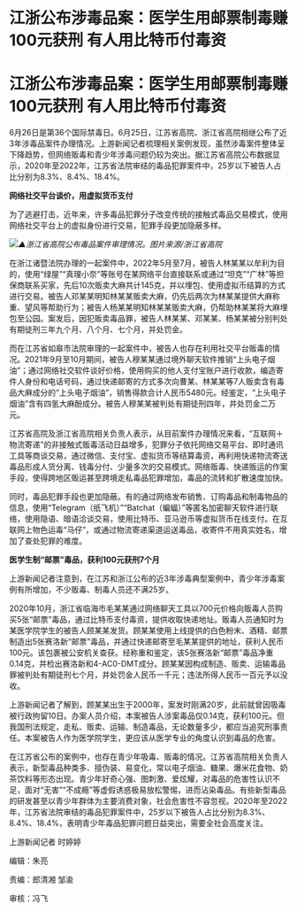 # 江浙公布涉毒品案：医学生用邮票制毒赚100元获刑 有人用比特币付毒资

# 江浙公布涉毒品案：医学生用邮票制毒赚100元获刑 有人用比特币付毒资

6月26日是第36个国际禁毒日。6月25日，江苏省高院、浙江省高院相继公布了近3年涉毒品案件办理情况。上游新闻记者梳理相关案例发现，虽然涉毒案件整体呈下降趋势，但网络贩毒和青少年涉毒问题仍较为突出。据江苏省高院公布数据显示，2020年至2022年，江苏省法院审结的毒品犯罪案件中，25岁以下被告人占比分别为8.3%、8.4%、18.4%。

**网络社交平台谈价，用虚拟货币支付**

为了逃避打击，近年来，许多毒品犯罪分子改变传统的接触式毒品交易模式，使用网络社交平台上的虚拟身份进行交易，犯罪手段更加隐蔽多样。

![](https://inews.gtimg.com/om_bt/O5vedESrp6uwp6Xed4FUJ2WJNWpJ447pP0ROfxQwcr8HEAA/1000)_▲浙江省高院公布毒品案件审理情况。图片来源/浙江省高院_

在浙江诸暨法院办理的一起案件中，2022年5月至7月，被告人林某某以牟利为目的，使用“绿屋”“真理小奈”等账号在某网络平台直接联系或通过“坦克”“广林”等担保商联系买家，先后10次贩卖大麻共计145克，并以埋包、使用虚拟币结算的方式进行交易。被告人邓某某明知林某某贩卖大麻，仍先后两次为林某某提供大麻称重、望风等帮助行为；被告人杨某某明知林某某贩卖大麻，仍帮助林某某将大麻埋包至公园。案发后，因犯贩卖毒品罪，被告人林某某、邓某某、杨某某被分别判处有期徒刑三年九个月、八个月、七个月，并处罚金。

而在江苏省如皋市法院审理的一起案件中，被告人也存在利用社交平台贩毒的情况。2021年9月至10月期间，被告人穆某某通过境外聊天软件推销“上头电子烟油”；通过网络社交软件谈好价格，使用购买的他人支付宝账户进行收款，编造寄件人身份和电话号码，通过快递邮寄的方式多次向曹某、林某某等7人贩卖含有毒品大麻成分的“上头电子烟油”，销售得款合计人民币5480元。经鉴定，“上头电子烟油”含有四氢大麻酚成分。被告人穆某某被判处有期徒刑四年，并处罚金二万元。

江苏省高院及浙江省高院相关负责人表示，从目前案件办理情况来看，“互联网＋物流寄递”的非接触式贩毒活动日益增多，犯罪分子依托网络交易平台、即时通讯工具等商谈交易，通过微信、支付宝、虚拟货币等结算毒资，再利用快递物流寄送毒品形成人货分离、钱毒分付、少量多次的交易模式。网络贩毒、快递贩运的作案手段，使得跨地区贩运甚至跨境走私毒品犯罪增加，毒品的流转和扩散速度加快。

同时，毒品犯罪手段也更加隐蔽。有的通过网络发布销售、订购毒品和制毒物品的信息，使用“Telegram（纸飞机）”“Batchat（蝙蝠）”等匿名加密聊天软件进行联络，使用隐语、暗语洽谈交易，使用比特币、亚马逊币等虚拟货币在线支付。在互联网上物色运毒“马仔”，或通过物流寄递渠道运送毒品，收寄件不用真实姓名，增加了查处犯罪的难度。

**医学生制“邮票”毒品，获利100元获刑7个月**

上游新闻记者注意到，在江苏和浙江公布的近3年涉毒典型案例中，青少年涉毒案例有所增加，不少贩毒、制毒人员还不满25岁。

2020年10月，浙江省临海市毛某某通过网络聊天工具以700元价格向贩毒人员购买5张“邮票”毒品，通过比特币支付毒资，提供收取快递地址。贩毒人员通知时为某医学院学生的被告人顾某某发货。顾某某使用上线提供的白色粉末、酒精、邮票制造出5张赛洛新“邮票”毒品，并通过快递邮寄至毛某某提供的地址，获利人民币100元。该包裹被公安机关查获。经称重和鉴定，该5张赛洛新“邮票”毒品净重0.14克，并检出赛洛新和4-AC0-DMT成分。顾某某因构成制造、贩卖、运输毒品罪被判处有期徒刑七个月，并处罚金人民币一千元；违法所得人民币一百元予以没收。

上游新闻记者了解到，顾某某出生于2000年，案发时刚满20岁，此前就曾因吸毒被行政拘留10日。办案人员介绍，本案被告人涉案毒品仅0.14克，获利100元。但我国刑法规定，走私、贩卖、运输、制造毒品，无论数量多少，都应当追究刑事责任。本案被告人作为医学院学生，更应该从医学专业的角度认识到毒品的危害。

在江苏省公布的案例中，也存在青少年吸毒、贩毒的情况。江苏省高院相关负责人表示，新型毒品种类多、擅伪装、易变化，常以电子烟油、糖果、爆米花食物、奶茶饮料等形态出现。青少年好奇心强、图刺激、爱炫耀，对毒品的危害性认识不足，面对“无害”“不成瘾”等虚假诱惑极易放松警惕，进而沾染毒品。有些新型毒品的研发甚至以青少年群体为主要消费对象，社会危害性不容忽视。2020年至2022年，江苏省法院审结的毒品犯罪案件中，25岁以下被告人占比分别为8.3%、8.4%、18.4%，表明青少年毒品犯罪问题日益突出，需要全社会高度关注。

上游新闻记者 时婷婷

编辑：朱亮

责编：郎清湘 邹渝

审核：冯飞

